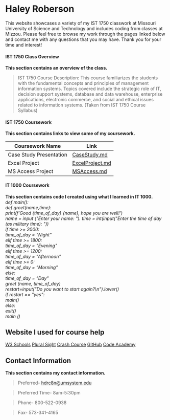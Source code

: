# Haley Roberson
This website showcases a variety of my IST 1750 classwork at Missouri University of Science and Technology and includes coding from classes at Mizzou. Please feel free to browse my work through the pages linked below and contact me with any questions that you may have. Thank you for your time and interest!
  
#### IST 1750 Class Overview
**This section contains an overview of the class.**
> IST 1750 Course Description: This course familiarizes the students with the fundamental concepts and principles of management information systems. Topics covered include the strategic role of IT, decision support systems, database and data warehouse, enterprise applications, electronic commerce, and social and ethical issues related to information systems. (Taken from IST 1750 Course Syllabus)

#### IST 1750 Coursework
**This section contains links to view some of my coursework.**

| Coursework Name | Link |
| ------ | ------ |
| Case Study Presentation | [CaseStudy.md][CSP] |
| Excel Project | [ExcelProject.md][EP] |
| MS Access Project | [MSAccess.md][MSAP] |

#### IT 1000 Coursework
**This section contains code I created using what I learned in IT 1000.**  
*def main():  
def greet(name,time):  
print(f'Good {time_of_day} {name}, hope you are well!')  
name = input ("Enter your name: "). 
time = int(input("Enter the time of day (as military time): "))  
if time >= 2000:  
time_of_day = "Night"  
elif time >= 1800:  
time_of_day = "Evening"  
elif time >= 1200:  
time_of_day = "Afternoon"  
elif time >= 0:  
time_of_day = "Morning"  
else:  
time_of_day = "Day"  
greet (name, time_of_day)  
restart=input("Do you want to start again?\n").lower()  
if restart == "yes":  
main()  
else:  
exit()  
main ()*

## Website I used for course help
[W3 Schools](https://www.w3schools.com)
[Plural Sight](https://www.pluralsight.com/pricing/free-trial)
[Crash Course](https://www.youtube.com/user/crashcourse)
[GitHub](https://github.com)
[Code Academy](https://www.codecademy.com/subscriptions/proAnnualV4a_7trial/checkout?redirect_url=%2Fpro%2Fmembership)


## Contact Information
**This section contains my contact information.**
> Preferred- hdrc8n@umsystem.edu

> Preferred Time- 8am-5:30pm 

> Phone- 800-522-0938

> Fax- 573-341-4165

[//]: ()

   [CSP]: <CaseStudy.md>
   [EP]: <ExcelProject.md>
   [MSAP]: <MSAccess.md>
